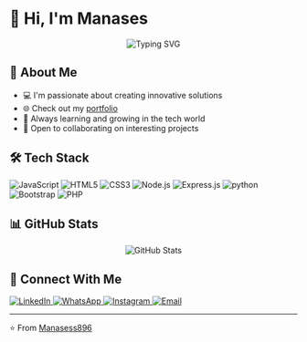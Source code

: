 # 👋 Hi, I'm Manases

<div align="center">
  <img src="https://readme-typing-svg.herokuapp.com?font=Fira+Code&pause=1000&width=435&lines=Full+Stack+web+Developer;Always+learning+new+things" alt="Typing SVG" />
</div>

## 🚀 About Me
- 💻 I'm passionate about creating innovative solutions
- 🌐 Check out my [portfolio](https://manases.infohub18.tech/)
- 🌱 Always learning and growing in the tech world
- 👯 Open to collaborating on interesting projects

## 🛠️ Tech Stack
<p align="left">
  <img src="https://img.shields.io/badge/JavaScript-F7DF1E?style=for-the-badge&logo=javascript&logoColor=black" alt="JavaScript"/>
  <img src="https://img.shields.io/badge/HTML5-E34F26?style=for-the-badge&logo=html5&logoColor=white" alt="HTML5"/>
  <img src="https://img.shields.io/badge/CSS3-1572B6?style=for-the-badge&logo=css3&logoColor=white" alt="CSS3"/>
  <img src="https://img.shields.io/badge/Node.js-43853D?style=for-the-badge&logo=node.js&logoColor=white" alt="Node.js"/>
  <img src="https://img.shields.io/badge/Express.js-000000?style=for-the-badge&logo=express&logoColor=white" alt="Express.js"/>
  <img src="https://img.shields.io/badge/Python-3776AB?style=for-the-badge&logo=python&logoColor=white" alt="python">
<img src="https://img.shields.io/badge/Bootstrap-563D7C?style=for-the-badge&logo=bootstrap&logoColor=white" alt="Bootstrap"/>
<img src="https://img.shields.io/badge/PHP-777BB4?style=for-the-badge&logo=php&logoColor=white" alt="PHP"/>
</p>

## 📊 GitHub Stats
<p align="center">
  <img src="https://github-readme-stats.vercel.app/api?username=Manasess896&show_icons=true&theme=radical" alt="GitHub Stats"/>
</p>

## 🤝 Connect With Me
<p align="left">
  <a href="https://linkedin.com/in/YourLinkedIn" target="_blank">
    <img src="https://img.shields.io/badge/LinkedIn-0077B5?style=for-the-badge&logo=linkedin&logoColor=white" alt="LinkedIn"/>
  </a>
<a href="https://wa.me/+254114471302" target="_blank">
  <img src="https://img.shields.io/badge/WhatsApp-25D366?style=for-the-badge&logo=whatsapp&logoColor=white" alt="WhatsApp"/>
</a>  
<a href="https://www.instagram.com/manases___/" target="_blank">
  <img src="https://img.shields.io/badge/Instagram-E4405F?style=for-the-badge&logo=instagram&logoColor=white" alt="Instagram"/>
</a>
<a href="mailto:manasesskamau1053@gmail.com" target="_blank">
    <img src="https://img.shields.io/badge/Gmail-D14836?style=for-the-badge&logo=gmail&logoColor=white" alt="Email"/>
</a>
</p>

---
⭐️ From [Manasess896](https://github.com/Manasess896)
